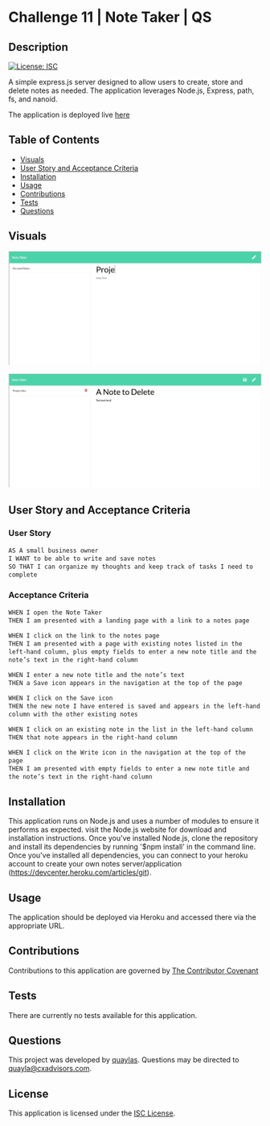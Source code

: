 # Challenge 11 | Note Taker | QS

  ## Description

  [![License: ISC](https://img.shields.io/badge/license-ISC-0d0042)](https://opensource.org/licenses/ISC)

  A simple express.js server designed to allow users to create, store and delete notes as needed. The application leverages Node.js, Express, path, fs, and nanoid.

  
  The application is deployed live [here](https://desolate-peak-22221.herokuapp.com/notes)

  ## Table of Contents

  * [Visuals](#visuals)
  * [User Story and Acceptance Criteria](#user-story-and-acceptance-criteria)
  * [Installation](#installation)
  * [Usage](#usage)
  * [Contributions](#contributions)
  * [Tests](#tests)
  * [Questions](#questions)

  ## Visuals
  ![createNoteGif](./util/createDemo.gif)

  ![deleteNoteGif](./util/deleteDemo.gif)

  ## User Story and Acceptance Criteria

  ### User Story
  ```
  AS A small business owner
  I WANT to be able to write and save notes
  SO THAT I can organize my thoughts and keep track of tasks I need to complete
  ```

  ### Acceptance Criteria
  ```
  WHEN I open the Note Taker
  THEN I am presented with a landing page with a link to a notes page
  ```
  ```
  WHEN I click on the link to the notes page
  THEN I am presented with a page with existing notes listed in the left-hand column, plus empty fields to enter a new note title and the note’s text in the right-hand column
  ```
  ```
  WHEN I enter a new note title and the note’s text
  THEN a Save icon appears in the navigation at the top of the page
  ```
  ```
  WHEN I click on the Save icon
  THEN the new note I have entered is saved and appears in the left-hand column with the other existing notes
  ```
  ```
  WHEN I click on an existing note in the list in the left-hand column
  THEN that note appears in the right-hand column
  ```
  ```
  WHEN I click on the Write icon in the navigation at the top of the page
  THEN I am presented with empty fields to enter a new note title and the note’s text in the right-hand column
  ```
  
  ## Installation

  This application runs on Node.js and uses a number of modules to ensure it performs as expected. visit the Node.js website for download and installation instructions.  Once you've installed Node.js, clone the repository and install its dependencies by running '$npm install' in the command line. Once you've installed all dependencies, you can connect to your heroku account to create your own notes server/application (https://devcenter.heroku.com/articles/git).

  ## Usage

  The application should be deployed via Heroku and accessed there via the appropriate URL.

  ## Contributions

  Contributions to this application are governed by [The Contributor Covenant](https://www.contributor-covenant.org/version/2/0/code_of_conduct/)

  ## Tests

  There are currently no tests available for this application.

  ## Questions

  This project was developed by [quaylas](https://github.com/quaylas). 
  Questions may be directed to [quayla@cxadvisors.com](mailto:quayla@cxadvisors.com).

  ## License

  This application is licensed under the [ISC License](https://opensource.org/licenses/ISC).
  


